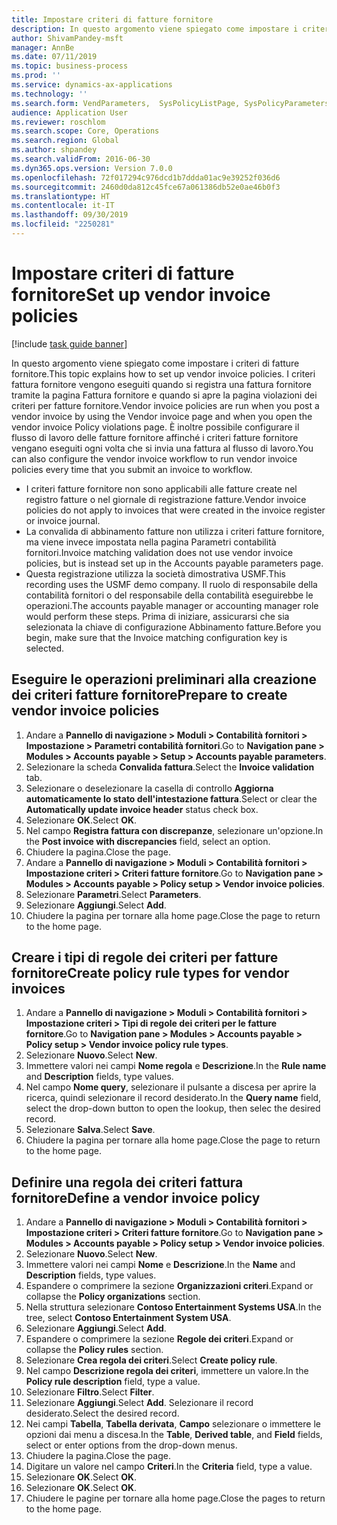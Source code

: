 ```yaml
---
title: Impostare criteri di fatture fornitore
description: In questo argomento viene spiegato come impostare i criteri di fatture fornitore.
author: ShivamPandey-msft
manager: AnnBe
ms.date: 07/11/2019
ms.topic: business-process
ms.prod: ''
ms.service: dynamics-ax-applications
ms.technology: ''
ms.search.form: VendParameters,  SysPolicyListPage, SysPolicyParameters, SysPolicySourceDocumentRuleType, SysPolicy, SysPolicySourceDocumentRule, SysQueryForm, SysQueryTableLookUp, SysQueryPrefixLookUp, SysQueryFieldLookUp
audience: Application User
ms.reviewer: roschlom
ms.search.scope: Core, Operations
ms.search.region: Global
ms.author: shpandey
ms.search.validFrom: 2016-06-30
ms.dyn365.ops.version: Version 7.0.0
ms.openlocfilehash: 72f017294c976dcd1b7ddda01ac9e39252f036d6
ms.sourcegitcommit: 2460d0da812c45fce67a061386db52e0ae46b0f3
ms.translationtype: HT
ms.contentlocale: it-IT
ms.lasthandoff: 09/30/2019
ms.locfileid: "2250281"
---
```

# <a name="set-up-vendor-invoice-policies"></a><span data-ttu-id="b9968-103">Impostare criteri di fatture fornitore</span><span class="sxs-lookup"><span data-stu-id="b9968-103">Set up vendor invoice policies</span></span>

[!include [task guide banner](../../includes/task-guide-banner.md)]

<span data-ttu-id="b9968-104">In questo argomento viene spiegato come impostare i criteri di fatture fornitore.</span><span class="sxs-lookup"><span data-stu-id="b9968-104">This topic explains how to set up vendor invoice policies.</span></span> <span data-ttu-id="b9968-105">I criteri fattura fornitore vengono eseguiti quando si registra una fattura fornitore tramite la pagina Fattura fornitore e quando si apre la pagina violazioni dei criteri per fatture fornitore.</span><span class="sxs-lookup"><span data-stu-id="b9968-105">Vendor invoice policies are run when you post a vendor invoice by using the Vendor invoice page and when you open the vendor invoice Policy violations page.</span></span> <span data-ttu-id="b9968-106">È inoltre possibile configurare il flusso di lavoro delle fatture fornitore affinché i criteri fatture fornitore vengano eseguiti ogni volta che si invia una fattura al flusso di lavoro.</span><span class="sxs-lookup"><span data-stu-id="b9968-106">You can also configure the vendor invoice workflow to run vendor invoice policies every time that you submit an invoice to workflow.</span></span> 

- <span data-ttu-id="b9968-107">I criteri fatture fornitore non sono applicabili alle fatture create nel registro fatture o nel giornale di registrazione fatture.</span><span class="sxs-lookup"><span data-stu-id="b9968-107">Vendor invoice policies do not apply to invoices that were created in the invoice register or invoice journal.</span></span>  
- <span data-ttu-id="b9968-108">La convalida di abbinamento fatture non utilizza i criteri fatture fornitore, ma viene invece impostata nella pagina Parametri contabilità fornitori.</span><span class="sxs-lookup"><span data-stu-id="b9968-108">Invoice matching validation does not use vendor invoice policies, but is instead set up in the Accounts payable parameters page.</span></span>  
- <span data-ttu-id="b9968-109">Questa registrazione utilizza la società dimostrativa USMF.</span><span class="sxs-lookup"><span data-stu-id="b9968-109">This recording uses the USMF demo company.</span></span> <span data-ttu-id="b9968-110">Il ruolo di responsabile della contabilità fornitori o del responsabile della contabilità eseguirebbe le operazioni.</span><span class="sxs-lookup"><span data-stu-id="b9968-110">The accounts payable manager or accounting manager role would perform these steps.</span></span> <span data-ttu-id="b9968-111">Prima di iniziare, assicurarsi che sia selezionata la chiave di configurazione Abbinamento fatture.</span><span class="sxs-lookup"><span data-stu-id="b9968-111">Before you begin, make sure that the Invoice matching configuration key is selected.</span></span>


## <a name="prepare-to-create-vendor-invoice-policies"></a><span data-ttu-id="b9968-112">Eseguire le operazioni preliminari alla creazione dei criteri fatture fornitore</span><span class="sxs-lookup"><span data-stu-id="b9968-112">Prepare to create vendor invoice policies</span></span>
1. <span data-ttu-id="b9968-113">Andare a **Pannello di navigazione > Moduli > Contabilità fornitori > Impostazione > Parametri contabilità fornitori**.</span><span class="sxs-lookup"><span data-stu-id="b9968-113">Go to **Navigation pane > Modules > Accounts payable > Setup > Accounts payable parameters**.</span></span>
2. <span data-ttu-id="b9968-114">Selezionare la scheda **Convalida fattura**.</span><span class="sxs-lookup"><span data-stu-id="b9968-114">Select the **Invoice validation** tab.</span></span>
3. <span data-ttu-id="b9968-115">Selezionare o deselezionare la casella di controllo **Aggiorna automaticamente lo stato dell'intestazione fattura**.</span><span class="sxs-lookup"><span data-stu-id="b9968-115">Select or clear the **Automatically update invoice header** status check box.</span></span>
4. <span data-ttu-id="b9968-116">Selezionare **OK**.</span><span class="sxs-lookup"><span data-stu-id="b9968-116">Select **OK**.</span></span>
5. <span data-ttu-id="b9968-117">Nel campo **Registra fattura con discrepanze**, selezionare un'opzione.</span><span class="sxs-lookup"><span data-stu-id="b9968-117">In the **Post invoice with discrepancies** field, select an option.</span></span>
6. <span data-ttu-id="b9968-118">Chiudere la pagina.</span><span class="sxs-lookup"><span data-stu-id="b9968-118">Close the page.</span></span>
7. <span data-ttu-id="b9968-119">Andare a **Pannello di navigazione > Moduli > Contabilità fornitori > Impostazione criteri > Criteri fatture fornitore**.</span><span class="sxs-lookup"><span data-stu-id="b9968-119">Go to **Navigation pane > Modules > Accounts payable > Policy setup > Vendor invoice policies**.</span></span>
8. <span data-ttu-id="b9968-120">Selezionare **Parametri**.</span><span class="sxs-lookup"><span data-stu-id="b9968-120">Select **Parameters**.</span></span>
9. <span data-ttu-id="b9968-121">Selezionare **Aggiungi**.</span><span class="sxs-lookup"><span data-stu-id="b9968-121">Select **Add**.</span></span>
10. <span data-ttu-id="b9968-122">Chiudere la pagina per tornare alla home page.</span><span class="sxs-lookup"><span data-stu-id="b9968-122">Close the page to return to the home page.</span></span>

## <a name="create-policy-rule-types-for-vendor-invoices"></a><span data-ttu-id="b9968-123">Creare i tipi di regole dei criteri per fatture fornitore</span><span class="sxs-lookup"><span data-stu-id="b9968-123">Create policy rule types for vendor invoices</span></span>
1. <span data-ttu-id="b9968-124">Andare a **Pannello di navigazione > Moduli > Contabilità fornitori > Impostazione criteri > Tipi di regole dei criteri per le fatture fornitore**.</span><span class="sxs-lookup"><span data-stu-id="b9968-124">Go to **Navigation pane > Modules > Accounts payable > Policy setup > Vendor invoice policy rule types**.</span></span>
2. <span data-ttu-id="b9968-125">Selezionare **Nuovo**.</span><span class="sxs-lookup"><span data-stu-id="b9968-125">Select **New**.</span></span>
3. <span data-ttu-id="b9968-126">Immettere valori nei campi **Nome regola** e **Descrizione**.</span><span class="sxs-lookup"><span data-stu-id="b9968-126">In the **Rule name** and **Description** fields, type values.</span></span>
4. <span data-ttu-id="b9968-127">Nel campo **Nome query**, selezionare il pulsante a discesa per aprire la ricerca, quindi selezionare il record desiderato.</span><span class="sxs-lookup"><span data-stu-id="b9968-127">In the **Query name** field, select the drop-down button to open the lookup, then selec the desired record.</span></span>
5. <span data-ttu-id="b9968-128">Selezionare **Salva**.</span><span class="sxs-lookup"><span data-stu-id="b9968-128">Select **Save**.</span></span>
6. <span data-ttu-id="b9968-129">Chiudere la pagina per tornare alla home page.</span><span class="sxs-lookup"><span data-stu-id="b9968-129">Close the page to return to the home page.</span></span>

## <a name="define-a-vendor-invoice-policy"></a><span data-ttu-id="b9968-130">Definire una regola dei criteri fattura fornitore</span><span class="sxs-lookup"><span data-stu-id="b9968-130">Define a vendor invoice policy</span></span>
1. <span data-ttu-id="b9968-131">Andare a **Pannello di navigazione > Moduli > Contabilità fornitori > Impostazione criteri > Criteri fatture fornitore**.</span><span class="sxs-lookup"><span data-stu-id="b9968-131">Go to **Navigation pane > Modules > Accounts payable > Policy setup > Vendor invoice policies**.</span></span>
2. <span data-ttu-id="b9968-132">Selezionare **Nuovo**.</span><span class="sxs-lookup"><span data-stu-id="b9968-132">Select **New**.</span></span>
3. <span data-ttu-id="b9968-133">Immettere valori nei campi **Nome** e **Descrizione**.</span><span class="sxs-lookup"><span data-stu-id="b9968-133">In the **Name** and **Description** fields, type values.</span></span>
4. <span data-ttu-id="b9968-134">Espandere o comprimere la sezione **Organizzazioni criteri**.</span><span class="sxs-lookup"><span data-stu-id="b9968-134">Expand or collapse the **Policy organizations** section.</span></span>
5. <span data-ttu-id="b9968-135">Nella struttura selezionare **Contoso Entertainment Systems USA**.</span><span class="sxs-lookup"><span data-stu-id="b9968-135">In the tree, select **Contoso Entertainment System USA**.</span></span>
6. <span data-ttu-id="b9968-136">Selezionare **Aggiungi**.</span><span class="sxs-lookup"><span data-stu-id="b9968-136">Select **Add**.</span></span>
7. <span data-ttu-id="b9968-137">Espandere o comprimere la sezione **Regole dei criteri**.</span><span class="sxs-lookup"><span data-stu-id="b9968-137">Expand or collapse the **Policy rules** section.</span></span>
8. <span data-ttu-id="b9968-138">Selezionare **Crea regola dei criteri**.</span><span class="sxs-lookup"><span data-stu-id="b9968-138">Select **Create policy rule**.</span></span>
9. <span data-ttu-id="b9968-139">Nel campo **Descrizione regola dei criteri**, immettere un valore.</span><span class="sxs-lookup"><span data-stu-id="b9968-139">In the **Policy rule description** field, type a value.</span></span>
10. <span data-ttu-id="b9968-140">Selezionare **Filtro**.</span><span class="sxs-lookup"><span data-stu-id="b9968-140">Select **Filter**.</span></span>
11. <span data-ttu-id="b9968-141">Selezionare **Aggiungi**.</span><span class="sxs-lookup"><span data-stu-id="b9968-141">Select **Add**.</span></span> <span data-ttu-id="b9968-142">Selezionare il record desiderato.</span><span class="sxs-lookup"><span data-stu-id="b9968-142">Select the desired record.</span></span>
12. <span data-ttu-id="b9968-143">Nei campi **Tabella**, **Tabella derivata**, **Campo** selezionare o immettere le opzioni dai menu a discesa.</span><span class="sxs-lookup"><span data-stu-id="b9968-143">In the **Table**, **Derived table**, and **Field** fields, select or enter options from the drop-down menus.</span></span>
13. <span data-ttu-id="b9968-144">Chiudere la pagina.</span><span class="sxs-lookup"><span data-stu-id="b9968-144">Close the page.</span></span>
14. <span data-ttu-id="b9968-145">Digitare un valore nel campo **Criteri**.</span><span class="sxs-lookup"><span data-stu-id="b9968-145">In the **Criteria** field, type a value.</span></span>
15. <span data-ttu-id="b9968-146">Selezionare **OK**.</span><span class="sxs-lookup"><span data-stu-id="b9968-146">Select **OK**.</span></span>
16. <span data-ttu-id="b9968-147">Selezionare **OK**.</span><span class="sxs-lookup"><span data-stu-id="b9968-147">Select **OK**.</span></span>
17. <span data-ttu-id="b9968-148">Chiudere le pagine per tornare alla home page.</span><span class="sxs-lookup"><span data-stu-id="b9968-148">Close the pages to return to the home page.</span></span>


